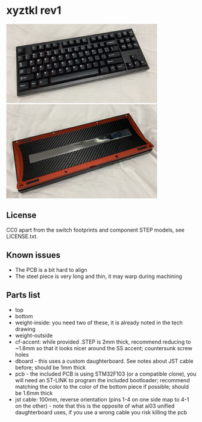 # xyztkl rev1

<img src="img/image0.jpg" width="400px"> <img src="img/image1.jpg" width="400px">

## License

CC0 apart from the switch footprints and component STEP models, see LICENSE.txt.

## Known issues

- The PCB is a bit hard to align
- The steel piece is very long and thin, it may warp during machining

## Parts list

- top
- bottom
- weight-inside: you need two of these, it is already noted in the tech drawing
- weight-outside
- cf-accent: while provided .STEP is 2mm thick, recommend reducing to ~1.8mm so that it looks nicer around the SS accent; countersunk screw holes
- dboard - this uses a custom daughterboard. See notes about JST cable before; should be 1mm thick
- pcb - the included PCB is using STM32F103 (or a compatible clone), you will need an ST-LINK to program the included bootloader; recommend matching the color to the color of the bottom piece if possible; should be 1.6mm thick
- jst cable: 100mm, reverse orientation (pins 1-4 on one side map to 4-1 on the other) - note that this is the opposite of what ai03 unified daughterboard uses, if you use a wrong cable you risk killing the pcb
